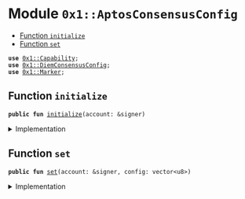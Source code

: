 
<a name="0x1_AptosConsensusConfig"></a>

# Module `0x1::AptosConsensusConfig`



-  [Function `initialize`](#0x1_AptosConsensusConfig_initialize)
-  [Function `set`](#0x1_AptosConsensusConfig_set)


<pre><code><b>use</b> <a href="../../../../../../../aptos-framework/releases/artifacts/current/build/MoveStdlib/docs/Capability.md#0x1_Capability">0x1::Capability</a>;
<b>use</b> <a href="../../../../../../../aptos-framework/releases/artifacts/current/build/DiemCoreFramework/docs/DiemConsensusConfig.md#0x1_DiemConsensusConfig">0x1::DiemConsensusConfig</a>;
<b>use</b> <a href="Marker.md#0x1_Marker">0x1::Marker</a>;
</code></pre>



<a name="0x1_AptosConsensusConfig_initialize"></a>

## Function `initialize`



<pre><code><b>public</b> <b>fun</b> <a href="AptosConsensusConfig.md#0x1_AptosConsensusConfig_initialize">initialize</a>(account: &signer)
</code></pre>



<details>
<summary>Implementation</summary>


<pre><code><b>public</b> <b>fun</b> <a href="AptosConsensusConfig.md#0x1_AptosConsensusConfig_initialize">initialize</a>(account: &signer) {
    <a href="../../../../../../../aptos-framework/releases/artifacts/current/build/DiemCoreFramework/docs/DiemConsensusConfig.md#0x1_DiemConsensusConfig_initialize">DiemConsensusConfig::initialize</a>&lt;<a href="Marker.md#0x1_Marker_ChainMarker">Marker::ChainMarker</a>&gt;(account);
}
</code></pre>



</details>

<a name="0x1_AptosConsensusConfig_set"></a>

## Function `set`



<pre><code><b>public</b> <b>fun</b> <a href="AptosConsensusConfig.md#0x1_AptosConsensusConfig_set">set</a>(account: &signer, config: vector&lt;u8&gt;)
</code></pre>



<details>
<summary>Implementation</summary>


<pre><code><b>public</b> <b>fun</b> <a href="AptosConsensusConfig.md#0x1_AptosConsensusConfig_set">set</a>(account: &signer, config: vector&lt;u8&gt;) {
    <a href="../../../../../../../aptos-framework/releases/artifacts/current/build/DiemCoreFramework/docs/DiemConsensusConfig.md#0x1_DiemConsensusConfig_set">DiemConsensusConfig::set</a>(
        config, &<a href="../../../../../../../aptos-framework/releases/artifacts/current/build/MoveStdlib/docs/Capability.md#0x1_Capability_acquire">Capability::acquire</a>(account, &<a href="Marker.md#0x1_Marker_get">Marker::get</a>())
    );
}
</code></pre>



</details>
